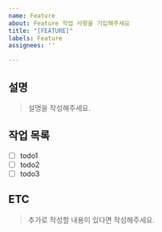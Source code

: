 ```yaml
---
name: Feature
about: Feature 작업 사항을 기입해주세요
title: "[FEATURE]"
labels: Feature
assignees: ''

---
```


## 설명
> 설명을 작성해주세요.

## 작업 목록
- [ ] todo1
- [ ] todo2
- [ ] todo3

## ETC
> 추가로 작성할 내용이 있다면 작성해주세요.
